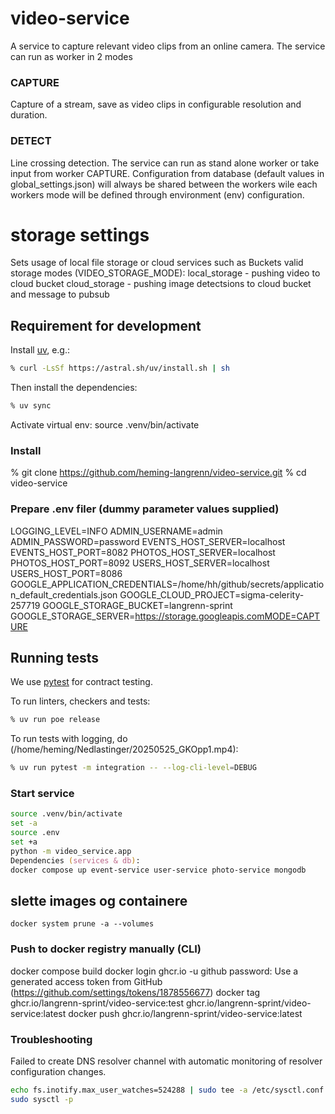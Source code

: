 # video-service
A service to capture relevant video clips from an online camera. The service can run as worker in 2 modes
### CAPTURE
Capture of a stream, save as video clips in configurable resolution and duration.
### DETECT
Line crossing detection. The service can run as stand alone worker or take input from worker CAPTURE.
Configuration from database (default values in global_settings.json) will always be shared between the workers wile each workers mode will be defined through environment (env) configuration.

# storage settings
Sets usage of local file storage or cloud services such as Buckets
valid storage modes (VIDEO_STORAGE_MODE):
local_storage - pushing video to cloud bucket
cloud_storage - pushing image detectsions to cloud bucket and message to pubsub

## Requirement for development

Install [uv](https://docs.astral.sh/uv/), e.g.:

```Zsh
% curl -LsSf https://astral.sh/uv/install.sh | sh
```

Then install the dependencies:

```Zsh
% uv sync
```
Activate virtual env:
source .venv/bin/activate

### Install

% git clone <https://github.com/heming-langrenn/video-service.git>
% cd video-service

### Prepare .env filer (dummy parameter values supplied)

LOGGING_LEVEL=INFO
ADMIN_USERNAME=admin
ADMIN_PASSWORD=password
EVENTS_HOST_SERVER=localhost
EVENTS_HOST_PORT=8082
PHOTOS_HOST_SERVER=localhost
PHOTOS_HOST_PORT=8092
USERS_HOST_SERVER=localhost
USERS_HOST_PORT=8086
GOOGLE_APPLICATION_CREDENTIALS=/home/hh/github/secrets/application_default_credentials.json
GOOGLE_CLOUD_PROJECT=sigma-celerity-257719
GOOGLE_STORAGE_BUCKET=langrenn-sprint
GOOGLE_STORAGE_SERVER=https://storage.googleapis.comMODE=CAPTURE

## Running tests

We use [pytest](https://docs.pytest.org/en/latest/) for contract testing.

To run linters, checkers and tests:

```Zsh
% uv run poe release
```

To run tests with logging, do (/home/heming/Nedlastinger/20250525_GKOpp1.mp4):

```Zsh
% uv run pytest -m integration -- --log-cli-level=DEBUG
```

### Start service
```Zsh
source .venv/bin/activate
set -a
source .env
set +a
python -m video_service.app
Dependencies (services & db):
docker compose up event-service user-service photo-service mongodb
```

## slette images og containere

```Shell
docker system prune -a --volumes
```

### Push to docker registry manually (CLI)

docker compose build
docker login ghcr.io -u github
password: Use a generated access token from GitHub (https://github.com/settings/tokens/1878556677)
docker tag ghcr.io/langrenn-sprint/video-service:test ghcr.io/langrenn-sprint/video-service:latest
docker push ghcr.io/langrenn-sprint/video-service:latest


### Troubleshooting
Failed to create DNS resolver channel with automatic monitoring of resolver configuration changes.
```Zsh
echo fs.inotify.max_user_watches=524288 | sudo tee -a /etc/sysctl.conf
sudo sysctl -p
```